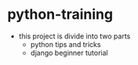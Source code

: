 # python-training

- this project is divide into two parts 
    - python tips and tricks
    - django beginner tutorial
    

